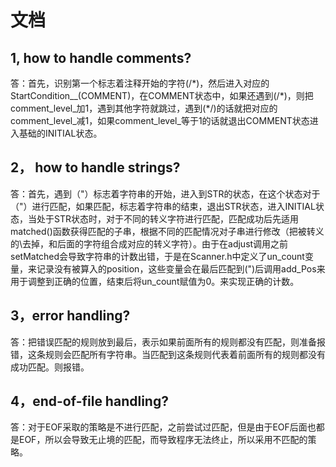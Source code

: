 # 文档

## 1, how to handle comments?

答：首先，识别第一个标志着注释开始的字符(/\*)，然后进入对应的StartCondition__(COMMENT)，在COMMENT状态中，如果还遇到(/\*)，则把comment_level_加1，遇到其他字符就跳过，遇到(\*/)的话就把对应的comment_level_减1，如果comment_level_等于1的话就退出COMMENT状态进入基础的INITIAL状态。

## 2， how to handle strings?

答：首先，遇到（\"）标志着字符串的开始，进入到STR的状态，在这个状态对于（\"）进行匹配，如果匹配，标志着字符串的结束，退出STR状态，进入INITIAL状态，当处于STR状态时，对于不同的转义字符进行匹配，匹配成功后先适用matched()函数获得匹配的子串，根据不同的匹配情况对子串进行修改（把被转义的\\去掉，和后面的字符组合成对应的转义字符）。由于在adjust调用之前setMatched会导致字符串的计数出错，于是在Scanner.h中定义了un_count变量，来记录没有被算入的position，这些变量会在最后匹配到(\")后调用add_Pos来用于调整到正确的位置，结束后将un_count赋值为0。来实现正确的计数。

## 3，error handling?

答：把错误匹配的规则放到最后，表示如果前面所有的规则都没有匹配，则准备报错，这条规则会匹配所有字符串。当匹配到这条规则代表着前面所有的规则都没有成功匹配。则报错。

## 4，end-of-file handling?

答：对于EOF采取的策略是不进行匹配，之前尝试过匹配，但是由于EOF后面也都是EOF，所以会导致无止境的匹配，而导致程序无法终止，所以采用不匹配的策略。